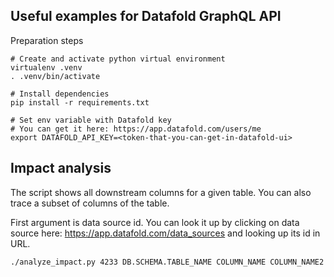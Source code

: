 Useful examples for Datafold GraphQL API
----------------------------------------

Preparation steps

    # Create and activate python virtual environment
    virtualenv .venv
    . .venv/bin/activate
    
    # Install dependencies
    pip install -r requirements.txt

    # Set env variable with Datafold key
    # You can get it here: https://app.datafold.com/users/me
    export DATAFOLD_API_KEY=<token-that-you-can-get-in-datafold-ui>


## Impact analysis

The script shows all downstream columns for a given table. You can also
trace a subset of columns of the table.

First argument is data source id. You can look it up by clicking on data source
here: https://app.datafold.com/data_sources and looking up its id in URL.

    ./analyze_impact.py 4233 DB.SCHEMA.TABLE_NAME COLUMN_NAME COLUMN_NAME2

